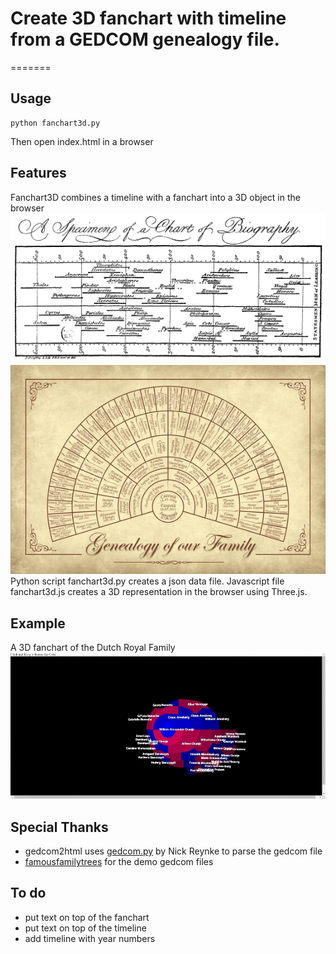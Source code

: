 # Create 3D fanchart with timeline from a GEDCOM genealogy file.
=======
## Usage
```
python fanchart3d.py
```
Then open index.html in a browser
## Features
Fanchart3D combines a timeline with a fanchart into a 3D object in the browser
[![](img/PriestleyChart.gif)](img/PriestleyChart.gif) 
[![](img/fanchart.jpg)](img/fanchart.jpg) 
Python script fanchart3d.py creates a json data file.
Javascript file fanchart3d.js creates a 3D representation in the browser using Three.js.
## Example
A 3D fanchart of the Dutch Royal Family
[![Dutch Royal Family](img/dutchroyalfamily.gif)](img/dutchroyalfamily.gif) 
## Special Thanks
- gedcom2html uses [gedcom.py](https://github.com/nickreynke/python-gedcom) by Nick Reynke to parse the gedcom file
- [famousfamilytrees](http://famousfamilytrees.blogspot.com/?m=1) for the demo gedcom files
## To do
- put text on top of the fanchart
- put text on top of the timeline
- add timeline with year numbers
